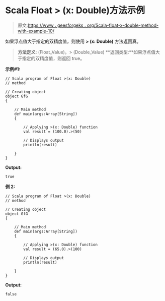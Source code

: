 # Scala Float > (x: Double)方法示例

> 原文:[https://www . geesforgeks . org/Scala-float-x-double-method-with-example-10/](https://www.geeksforgeeks.org/scala-float-x-double-method-with-example-10/)

如果浮点值大于指定的双精度值，则使用 **> (x: Double)** 方法返回真。

> **方法定义:** (Float_Value)。> (Double_Value)
> **返回类型:**如果浮点值大于指定的双精度值，则返回 true。

**示例#1:**

```
// Scala program of Float >(x: Double)
// method

// Creating object
object GfG
{ 

    // Main method
    def main(args:Array[String])
    {

        // Applying >(x: Double) function
        val result = (100.0).>(50)

        // Displays output
        println(result)

    }
} 
```

**Output:**

```
true

```

**例 2:**

```
// Scala program of Float >(x: Double)
// method

// Creating object
object GfG
{ 

    // Main method
    def main(args:Array[String])
    {

        // Applying >(x: Double) function
        val result = (65.0).>(100)

        // Displays output
        println(result)

    }
} 
```

**Output:**

```
false

```